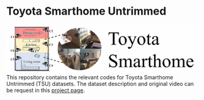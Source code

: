# Toyota Smarthome Untrimmed
![](/other/logo.png)
This repository contains the relevant codes for Toyota Smarthome Untrimmed (TSU) datasets.
The dataset description and original video can be request in this [project page](https://project.inria.fr/toyotasmarthome/).

